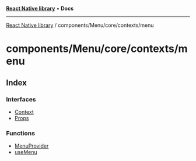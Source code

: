 [**React Native library**](../../../../../index.md) • **Docs**

***

[React Native library](../../../../../modules.md) / components/Menu/core/contexts/menu

# components/Menu/core/contexts/menu

## Index

### Interfaces

- [Context](interfaces/Context.md)
- [Props](interfaces/Props.md)

### Functions

- [MenuProvider](functions/MenuProvider.md)
- [useMenu](functions/useMenu.md)

